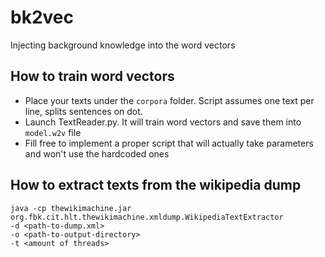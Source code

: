 # bk2vec
Injecting background knowledge into the word vectors


## How to train word vectors
- Place your texts under the `corpora` folder. Script assumes one text per line, splits sentences on dot.
- Launch TextReader.py. It will train word vectors and save them into `model.w2v` file
- Fill free to implement a proper script that will actually take parameters and won't use the hardcoded ones

## How to extract texts from the wikipedia dump

```
java -cp thewikimachine.jar org.fbk.cit.hlt.thewikimachine.xmldump.WikipediaTextExtractor 
-d <path-to-dump.xml>
-o <path-to-output-directory>
-t <amount of threads>
```
